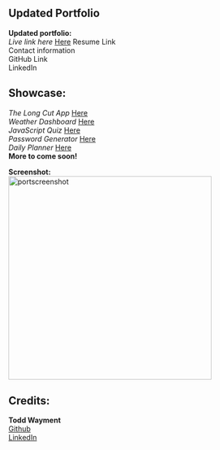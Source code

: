 ## Updated Portfolio 

**Updated portfolio:**  
*Live link here* [Here](https://tbonexas.github.io/portfolio)
Resume Link    
Contact information     
GitHub Link   
LinkedIn   


## Showcase:  
*The Long Cut App* [Here](https://tbonexas.github.io/longcut)  
*Weather Dashboard* [Here](https://tbonexas.github.io/weatherdash)   
*JavaScript Quiz* [Here](https://tbonexas.github.io/quiz)  
*Password Generator* [Here](https://tbonexas.github.io/passwordgen)  
*Daily Planner* [Here](https://tbonexas.github.io/dailyplanner)  
**More to come soon!**

**Screenshot:**    
<img src="https://user-images.githubusercontent.com/67118229/96358139-be707500-10b8-11eb-919d-1ef2d9b2ea39.png" alt="portscreenshot" width="400" height="400">

## Credits: 
**Todd Wayment**  
[Github](https://github.com/tbonexas)  
[LinkedIn](https://www.linkedin.com/in/todd-murdoch)  

